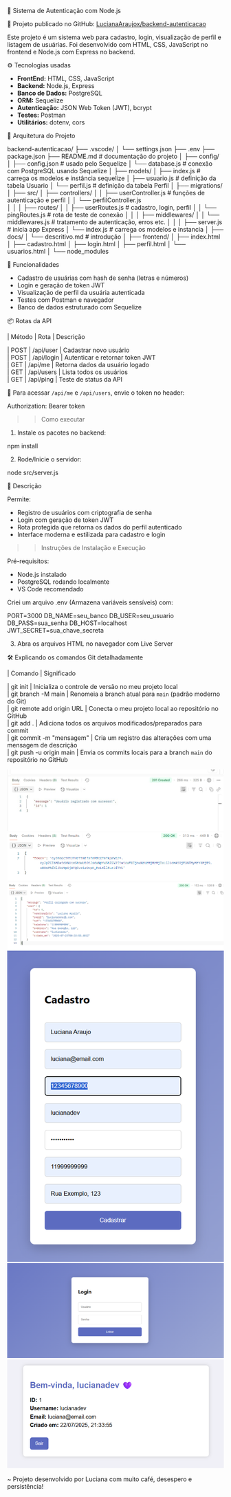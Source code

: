 🔐 Sistema de Autenticação com Node.js

🔗 Projeto publicado no GitHub: [LucianaAraujox/backend-autenticacao](https://github.com/LucianaAraujox/backend-autenticacao)


Este projeto é um sistema web para cadastro, login, visualização de perfil e listagem de usuárias. Foi desenvolvido com HTML, CSS, JavaScript no frontend e Node.js com Express no backend.

⚙️ Tecnologias usadas

- **FrontEnd:** HTML, CSS, JavaScript
- **Backend:** Node.js, Express
- **Banco de Dados:** PostgreSQL
- **ORM:** Sequelize
- **Autenticação:** JSON Web Token (JWT), bcrypt
- **Testes:** Postman
- **Utilitários:** dotenv, cors


📁 Arquitetura do Projeto

backend-autenticacao/
├── .vscode/
│   └── settings.json
├── .env
├── package.json
├── README.md               # documentação do projeto
│
├── config/
│   ├── config.json         # usado pelo Sequelize
│   └── database.js         # conexão com PostgreSQL usando Sequelize
│
├── models/
│   ├── index.js            # carrega os modelos e instância sequelize
│   ├── usuario.js          # definição da tabela Usuario
│   └── perfil.js           # definição da tabela Perfil
│
├── migrations/             
│
├── src/
│   ├── controllers/
│   │   ├── userController.js     # funções de autenticação e perfil
│   │   └── perfilController.js  
│   │
│   ├── routes/
│   │   ├── userRoutes.js         # cadastro, login, perfil
│   │   └── pingRoutes.js         # rota de teste de conexão
│   │
│   ├── middlewares/
│   │   └── middlewares.js        # tratamento de autenticação, erros etc.
│   │
│   ├── server.js                 # inicia app Express
│   └── index.js                  # carrega os modelos e instancia
│
├── docs/
│   └── descritivo.md             # introdução
│
├── frontend/
│   ├── index.html
│   ├── cadastro.html
│   ├── login.html
│   ├── perfil.html
│   └── usuarios.html
│
└── node_modules


🚀 Funcionalidades

- Cadastro de usuárias com hash de senha (letras e números)
- Login e geração de token JWT
- Visualização de perfil da usuária autenticada
- Testes com Postman e navegador
- Banco de dados estruturado com Sequelize


📦 Rotas da API

| Método | Rota        | Descrição                        

| POST   | /api/user   | Cadastrar novo usuário          
| POST   | /api/login  | Autenticar e retornar token JWT  
| GET    | /api/me     | Retorna dados da usuário logado  
| GET    | /api/users  | Lista todos os usuários          
| GET    | /api/ping   | Teste de status da API       

📌 Para acessar `/api/me` e `/api/users`, envie o token no header:

Authorization: Bearer token 

>> Como executar

1. Instale os pacotes no backend:

npm install

2. Rode/Inicie o servidor:

node src/server.js

📌 Descrição

Permite:
- Registro de usuários com criptografia de senha
- Login com geração de token JWT
- Rota protegida que retorna os dados do perfil autenticado
- Interface moderna e estilizada para cadastro e login


>> Instruções de Instalação e Execução

Pré-requisitos:

- Node.js instalado
- PostgreSQL rodando localmente
- VS Code recomendado

Criei um arquivo .env (Armazena variáveis sensíveis) com:

PORT=3000
DB_NAME=seu_banco
DB_USER=seu_usuario
DB_PASS=sua_senha
DB_HOST=localhost
JWT_SECRET=sua_chave_secreta


3. Abra os arquivos HTML no navegador com Live Server

🛠️ Explicando os comandos Git detalhadamente


| Comando                        | Significado                                                                

| git init                    | Inicializa o controle de versão no meu projeto local                        
| git branch -M main          | Renomeia a branch atual para `main` (padrão moderno do Git)                 
| git remote add origin URL   | Conecta o meu projeto local ao repositório no GitHub                         
| git add .                   | Adiciona todos os arquivos modificados/preparados para commit              
| git commit -m "mensagem"    | Cria um registro das alterações com uma mensagem de descrição              
| git push -u origin main     | Envia os commits locais para a branch `main` do repositório no GitHub      


![Cadastro funcionando](docs/img/cadastro-postman.png)
![Login funcionando](docs/img/token-login-postman.png)
![Perfil carregado](docs/img/perfil-postman.png)
![Tela de Cadastro](docs/img/telacadastro-frontend.png)
![Tela de Login](docs/img/telalogin-frontend.png)
![Tela do Perfil](docs/img/telaperfil-frontend.png)


~ Projeto desenvolvido por Luciana com muito café, desespero e persistência!  

